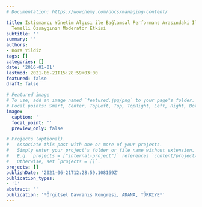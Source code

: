 ```yaml
---
# Documentation: https://wowchemy.com/docs/managing-content/

title: İstismarcı Yönetim Algısı ile Bağlamsal Performans Arasındaki İlişkide Örgüt
  Temelli Özsaygının Moderator Etkisi
subtitle: ''
summary: ''
authors:
- Bora Yildiz
tags: []
categories: []
date: '2016-01-01'
lastmod: 2021-06-21T15:28:59+03:00
featured: false
draft: false

# Featured image
# To use, add an image named `featured.jpg/png` to your page's folder.
# Focal points: Smart, Center, TopLeft, Top, TopRight, Left, Right, BottomLeft, Bottom, BottomRight.
image:
  caption: ''
  focal_point: ''
  preview_only: false

# Projects (optional).
#   Associate this post with one or more of your projects.
#   Simply enter your project's folder or file name without extension.
#   E.g. `projects = ["internal-project"]` references `content/project/deep-learning/index.md`.
#   Otherwise, set `projects = []`.
projects: []
publishDate: '2021-06-21T12:28:59.108169Z'
publication_types:
- '1'
abstract: ''
publication: '*Örgütsel Davranış Kongresi, ADANA, TÜRKIYE*'
---
```

